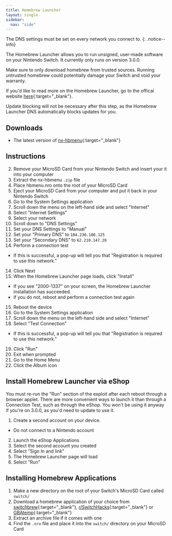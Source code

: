 ```yaml
---
title: Homebrew Launcher
layout: single
sidebar:
  nav: "side"
---
```


The DNS settings must be set on every network you connect to.
{: .notice--info}

The Homebrew Launcher allows you to run unsigned, user-made software on your Nintendo Switch. It currently only runs on version 3.0.0.

Make sure to only download homebrew from trusted sources. Running untrusted homebrew could potentially damage your Switch and void your warranty.

If you'd like to read more on the Homebrew Launcher, go to the offical website [ here](https://switchbrew.github.io/nx-hbl/){:target="_blank"}.

Update blocking will not be necessary after this step, as the Homebrew Launcher DNS automatically blocks updates for you.

## Downloads

- The latest version of [nx-hbmenu](https://github.com/switchbrew/nx-hbmenu/releases/latest){:target="_blank"}

## Instructions

2. Remove your MicroSD Card from your Nintendo Switch and insert your it into your computer
3. Extract the nx-hbmenu `.zip` file
4. Place hbmenu.nro onto the root of your MicroSD Card
5. Eject your MicroSD Card from your computer and put it back in your Nintendo Switch
6. Go to the System Settings application
7. Scroll down the menu on the left-hand side and select "Internet"
8. Select "Internet Settings"
9. Select your network
10. Scroll down to "DNS Settings"
11. Set your DNS Settings to "Manual"
12. Set your "Primary DNS" to `104.236.106.125`
12. Set your "Secondary DNS" to `62.210.147.20`
13. Perform a connection test
  - If this is successful, a pop-up will tell you that "Registration is required to use this network."
14. Click Next
14. When the Homebrew Launcher page loads, click "Install"
  - If you see "2000-1337" on your screen, the Homebrew Launcher installation has succeeded.
  - If you do not, reboot and perform a connection test again
15. Reboot the device
16. Go to the System Settings application
17. Scroll down the menu on the left-hand side and select "Internet"
18. Select "Test Connection"
  - If this is successful, a pop-up will tell you that "Registration is required to use this network."
19. Click "Run"
20. Exit when prompted
21. Go to the Home Menu
22. Click the Album icon

## Install Homebrew Launcher via eShop

You must re-run the "Run" section of the exploit after each reboot through a browser applet. There are more convenient ways to launch it than through a Connection Test, such as through the eShop. You won't be using it anyway if you're on 3.0.0, as you'd need to update to use it.

1. Create a second account on your device.
  - Do not connect to a Nintendo account
2. Launch the eShop Applications
3. Select the second account you created
4. Select "Sign In and link"
5. The Homebrew Launcher page will load
6. Select "Run"

## Installing Homebrew Applications

1. Make a new directory on the root of your Switch's MicroSD Card called `switch/`
2. Download a homebrew application of your choice from [switchbrew](http://switchbrew.org/index.php?title=Homebrew_Applications){:target="_blank"}, [r/SwitchHacks](https://www.reddit.com/r/SwitchHacks/){:target="_blank"} or [GBAtemp](https://gbatemp.net/forums/285/){:target="_blank"}
3. Extract an archive file if it comes with one
4. Find the `.nro` file and place it into the `switch/` directory on your MicroSD Card
